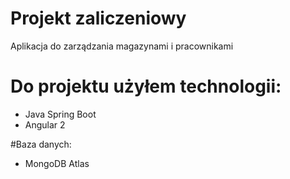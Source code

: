 
# Projekt zaliczeniowy 

Aplikacja do zarządzania magazynami i pracownikami

# Do projektu użyłem technologii:

- Java Spring Boot
- Angular 2

#Baza danych: 

- MongoDB Atlas
